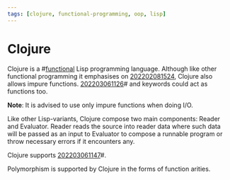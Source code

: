 ```yaml
---
tags: [clojure, functional-programming, oop, lisp]
---
```


# Clojure

Clojure is a #[functional](202203061121.md) Lisp programming language. Although
like other functional programming it emphasises on [202202081524](202202081524.md), Clojure
also allows impure functions. [202203061126](202203061126.md)# and keywords could act as
functions too.

**Note**: It is advised to use only impure functions when doing I/O.

Like other Lisp-variants, Clojure compose two main components: Reader and
Evaluator. Reader reads the source into reader data where such data will be
passed as an input to Evaluator to compose a runnable program or throw necessary
errors if it encounters any.

Clojure supports [202203061147](202203061147.md)#.

Polymorphism is supported by Clojure in the forms of function arities.
